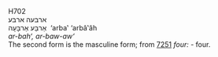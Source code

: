 H702  
ארבּעה ארבּע  
אַרבַּע אַרבָּעָה ‎ ‘arba‛ ‘arbâ‛âh  
*ar-bah‘,* *ar-baw-aw‘*  
The second form is the masculine form; from [7251](h7251) *four: -*
four.  
